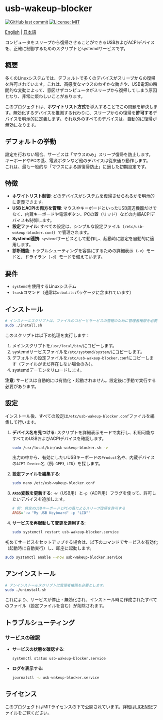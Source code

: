 # usb-wakeup-blocker

[![GitHub last commit](https://img.shields.io/github/last-commit/nogunix/usb-wakeup-blocker)](https://github.com/nogunix/usb-wakeup-blocker/commits/main)
[![License: MIT](https://img.shields.io/badge/License-MIT-yellow.svg)](https://github.com/nogunix/usb-wakeup-blocker/blob/main/LICENSE)


[English](./README.md) | [日本語](./README.ja.md)

コンピュータをスリープから復帰させることができるUSBおよびACPIデバイスを、正確に制御するためのスクリプトとsystemdサービスです。

## 概要

多くのLinuxシステムでは、デフォルトで多くのデバイスがスリープからの復帰を許可されています。これは、高感度なマウスのわずかな動きや、USB電源の瞬間的な変動によって、意図せずコンピュータがスリープから復帰してしまう原因となり、非常に煩わしいことがあります。

このプロジェクトは、**ホワイトリスト方式**を導入することでこの問題を解決します。無効化するデバイスを推測する代わりに、スリープからの復帰を**許可する**デバイスを明示的に定義します。それ以外のすべてのデバイスは、自動的に復帰が無効になります。

## デフォルトの挙動

設定を行わない場合、サービスは「マウスのみ」スリープ復帰を防止します。  
キーボードやPCの蓋、電源ボタンなど他のデバイスは従来通り動作します。  
これは、最も一般的な「マウスによる誤復帰防止」に適した初期設定です。

## 特徴

- **ホワイトリスト制御**: どのデバイスがシステムを復帰させられるかを明示的に定義できます。
- **USBとACPIの両方を管理**: マウスやキーボードといったUSB周辺機器だけでなく、内蔵キーボードや電源ボタン、PCの蓋（リッド）などの内部ACPIデバイスも制御します。
- **設定ファイル**: すべての設定は、シンプルな設定ファイル（`/etc/usb-wakeup-blocker.conf`）で管理されます。
- **Systemd連携**: `systemd`サービスとして動作し、起動時に設定を自動的に適用します。
- **診断機能**: トラブルシューティングを容易にするための詳細表示（`-v`）モードと、ドライラン（`-d`）モードを備えています。

## 要件

- `systemd`を使用するLinuxシステム
- `lsusb`コマンド（通常は`usbutils`パッケージに含まれています）

## インストール

```bash
# インストールスクリプトは、ファイルのコピーとサービスの管理のために管理者権限を必要とします。
sudo ./install.sh
```

このスクリプトは以下の処理を実行します：
1.  メインスクリプトを`/usr/local/bin/`にコピーします。
2.  systemdサービスファイルを`/etc/systemd/system/`にコピーします。
3.  デフォルトの設定ファイルを`/etc/usb-wakeup-blocker.conf`にコピーします（ファイルがまだ存在しない場合のみ）。
4.  systemdデーモンをリロードします。

**注意**: サービスは自動的には有効化・起動されません。設定後に手動で実行する必要があります。

## 設定

インストール後、すべての設定は`/etc/usb-wakeup-blocker.conf`ファイルを編集して行います。

1.  **デバイス名を見つける**: スクリプトを詳細表示モードで実行し、利用可能なすべてのUSBおよびACPIデバイスを確認します。
    ```bash
    sudo /usr/local/bin/usb-wakeup-blocker.sh -v
    ```
    出力の中から、有効にしたいUSBキーボードの`Product`名や、内蔵デバイスの`ACPI Device`名（例: `GPP3`, `LID`）を探します。

2.  **設定ファイルを編集する**:
    ```bash
    sudo nano /etc/usb-wakeup-blocker.conf
    ```

3.  **`ARGS`変数を更新する**: `-w`（USB用）と`-p`（ACPI用）フラグを使って、許可したいデバイスを追加します。
    ```ini
    # 例: 特定のUSBキーボードとPCの蓋によるスリープ復帰を許可する
    ARGS='-w "My USB Keyboard" -p "LID"'
    ```

4.  **サービスを再起動して変更を適用する**:
    ```bash
    sudo systemctl restart usb-wakeup-blocker.service
    ```

初めてサービスをセットアップする場合は、以下のコマンドでサービスを有効化（起動時に自動実行）し、即座に起動します。
```bash
sudo systemctl enable --now usb-wakeup-blocker.service
```

## アンインストール

```bash
# アンインストールスクリプトは管理者権限を必要とします。
sudo ./uninstall.sh
```

これにより、サービスが停止・無効化され、インストール時に作成されたすべてのファイル（設定ファイルを含む）が削除されます。

## トラブルシューティング

### サービスの確認

*   **サービスの状態を確認する**:
    ```bash
    systemctl status usb-wakeup-blocker.service
    ```
*   **ログを表示する**:
    ```bash
    journalctl -u usb-wakeup-blocker.service
    ```

## ライセンス

このプロジェクトはMITライセンスの下で公開されています。詳細は[LICENSE](LICENSE)ファイルをご覧ください。